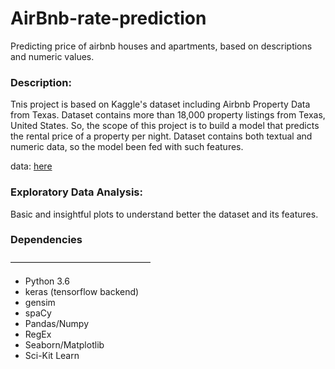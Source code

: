 # AirBnb-rate-prediction
Predicting price of airbnb houses and apartments, based on descriptions and numeric values.


### Description: 

Tnis project is based on Kaggle's dataset including Airbnb Property Data from Texas. Dataset contains more than 18,000 property listings from Texas, United States. So, the scope of this project is to build a model that predicts the rental price of a property per night. Dataset contains both textual and numeric data, so the model been fed with such features.

data: [here](https://www.kaggle.com/PromptCloudHQ/airbnb-property-data-from-texas)


### Exploratory Data Analysis:

Basic and insightful plots to understand better the dataset and its features.




### Dependencies
————————————————

- Python 3.6
- keras (tensorflow backend)
- gensim
- spaCy
- Pandas/Numpy
- RegEx
- Seaborn/Matplotlib
- Sci-Kit Learn



